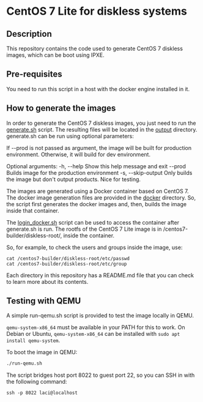 # CentOS 7 Lite for diskless systems

## Description

This repository contains the code used to generate CentOS 7 diskless images, which can be boot using IPXE.

## Pre-requisites

You need to run this script in a host with the docker engine installed in it.

## How to generate the images

In order to generate the CentOS 7 diskless images, you just need to run the [generate.sh](generate.sh) script. The resulting files will be located in the [output](output) directory. generate.sh can be run using optional parameters:

If --prod is not passed as argument, the image will be built for production environment. Otherwise, it will build for dev environment.

Optional arguments:
  -h, --help                  Show this help message and exit
  --prod                      Builds image for the production environment
  -s, --skip-output           Only builds the image but don't output products. Nice for testing.

The images are generated using a Docker container based on CentOS 7. The docker image generation files are provided in the [docker](docker) directory. So, the script first generates the docker images and, then, builds the image inside that container.

The [login_docker.sh](login_docker.sh) script can be used to access the container after generate.sh is run. The rootfs of the CentOS 7 Lite image is in /centos7-builder/diskless-root/, inside the container.

So, for example, to check the users and groups inside the image, use:
```
cat /centos7-builder/diskless-root/etc/passwd
cat /centos7-builder/diskless-root/etc/group
```

Each directory in this repository has a README.md file that you can check to learn more about its contents.

## Testing with QEMU

A simple run-qemu.sh script is provided to test the image locally in QEMU. 

`qemu-system-x86_64` must be available in your PATH for this to work. On Debian or Ubuntu, `qemu-system-x86_64` can be installed with `sudo apt install qemu-system`.


To boot the image in QEMU:
```sh
./run-qemu.sh
```

The script bridges host port 8022 to guest port 22, so you can SSH in with the following command:
```
ssh -p 8022 laci@localhost
```

